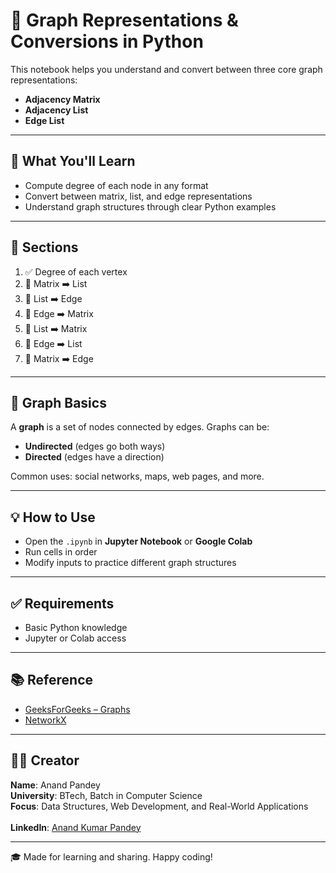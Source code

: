 # 📘 Graph Representations & Conversions in Python

This notebook helps you understand and convert between three core graph representations:

- **Adjacency Matrix**
- **Adjacency List**
- **Edge List**

---

## 🚀 What You'll Learn

- Compute degree of each node in any format
- Convert between matrix, list, and edge representations
- Understand graph structures through clear Python examples

---

## 📂 Sections

1. ✅ Degree of each vertex  
2. 🔄 Matrix ➡️ List  
3. 🔄 List ➡️ Edge  
4. 🔄 Edge ➡️ Matrix  
5. 🔄 List ➡️ Matrix  
6. 🔄 Edge ➡️ List  
7. 🔄 Matrix ➡️ Edge  

---

## 🧠 Graph Basics

A **graph** is a set of nodes connected by edges. Graphs can be:
- **Undirected** (edges go both ways)
- **Directed** (edges have a direction)

Common uses: social networks, maps, web pages, and more.

---

## 💡 How to Use

- Open the `.ipynb` in **Jupyter Notebook** or **Google Colab**
- Run cells in order
- Modify inputs to practice different graph structures

---

## ✅ Requirements

- Basic Python knowledge
- Jupyter or Colab access

---

## 📚 Reference

- [GeeksForGeeks – Graphs](https://www.geeksforgeeks.org/graph-data-structure-and-algorithms/)
- [NetworkX](https://networkx.org/)

---

## 👨‍💻 Creator

**Name**: Anand Pandey
<br>
**University**: BTech, Batch in Computer Science
<br>
**Focus**: Data Structures, Web Development, and Real-World Applications  
<br>
**LinkedIn**: [Anand Kumar Pandey](https://www.linkedin.com/in/anand-pandey-a22b28323/)

---

🎓 Made for learning and sharing. Happy coding!
